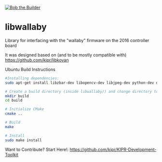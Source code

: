 [![Bob the Builder](https://github.com/kipr/libwallaby/actions/workflows/bob.yml/badge.svg)](https://github.com/justinmerrell/libwallaby/actions/workflows/bob.yml)

# libwallaby
Library for interfacing with the "wallaby" firmware on the 2016 controller board

It was designed based on (and to be mostly compatible with) https://github.com/kipr/libkovan 


Ubuntu Build Instructions
```` bash
#Installing dependencies: 
sudo apt-get install libzbar-dev libopencv-dev libjpeg-dev python-dev doxygen swig

# Create a build directory (inside libwallaby/) and change directory to it
mkdir build
cd build

# Initialize CMake
cmake ..

# Build
make

# Install
sudo make install
````

Want to Contribute? Start Here!:
https://github.com/kipr/KIPR-Development-Toolkit
